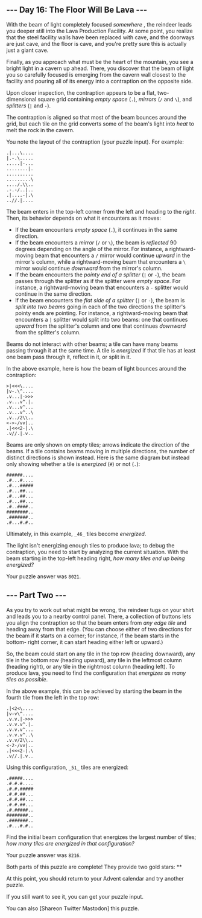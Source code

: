 ## \--- Day 16: The Floor Will Be Lava ---

With the beam of light completely focused _somewhere_ , the reindeer leads you
deeper still into the Lava Production Facility. At some point, you realize
that the steel facility walls have been replaced with cave, and the doorways
are just cave, and the floor is cave, and you're pretty sure this is actually
just a giant cave.

Finally, as you approach what must be the heart of the mountain, you see a
bright light in a cavern up ahead. There, you discover that the beam of light
you so carefully focused is emerging from the cavern wall closest to the
facility and pouring all of its energy into a contraption on the opposite
side.

Upon closer inspection, the contraption appears to be a flat, two-dimensional
square grid containing _empty space_ (`.`), _mirrors_ (`/` and `\`), and
_splitters_ (`|` and `-`).

The contraption is aligned so that most of the beam bounces around the grid,
but each tile on the grid converts some of the beam's light into _heat_ to
melt the rock in the cavern.

You note the layout of the contraption (your puzzle input). For example:

    
    
    .|...\....
    |.-.\.....
    .....|-...
    ........|.
    ..........
    .........\
    ..../.\\..
    .-.-/..|..
    .|....-|.\
    ..//.|....
    

The beam enters in the top-left corner from the left and heading to the
_right_. Then, its behavior depends on what it encounters as it moves:

  * If the beam encounters _empty space_ (`.`), it continues in the same direction.
  * If the beam encounters a _mirror_ (`/` or `\`), the beam is _reflected_ 90 degrees depending on the angle of the mirror. For instance, a rightward-moving beam that encounters a `/` mirror would continue _upward_ in the mirror's column, while a rightward-moving beam that encounters a `\` mirror would continue _downward_ from the mirror's column.
  * If the beam encounters the _pointy end of a splitter_ (`|` or `-`), the beam passes through the splitter as if the splitter were _empty space_. For instance, a rightward-moving beam that encounters a `-` splitter would continue in the same direction.
  * If the beam encounters the _flat side of a splitter_ (`|` or `-`), the beam is _split into two beams_ going in each of the two directions the splitter's pointy ends are pointing. For instance, a rightward-moving beam that encounters a `|` splitter would split into two beams: one that continues _upward_ from the splitter's column and one that continues _downward_ from the splitter's column.

Beams do not interact with other beams; a tile can have many beams passing
through it at the same time. A tile is _energized_ if that tile has at least
one beam pass through it, reflect in it, or split in it.

In the above example, here is how the beam of light bounces around the
contraption:

    
    
    >|<<<\....
    |v-.\^....
    .v...|->>>
    .v...v^.|.
    .v...v^...
    .v...v^..\
    .v../2\\..
    <->-/vv|..
    .|<<<2-|.\
    .v//.|.v..
    

Beams are only shown on empty tiles; arrows indicate the direction of the
beams. If a tile contains beams moving in multiple directions, the number of
distinct directions is shown instead. Here is the same diagram but instead
only showing whether a tile is _energized_ (`#`) or not (`.`):

    
    
    ######....
    .#...#....
    .#...#####
    .#...##...
    .#...##...
    .#...##...
    .#..####..
    ########..
    .#######..
    .#...#.#..
    

Ultimately, in this example, `_46_` tiles become _energized_.

The light isn't energizing enough tiles to produce lava; to debug the
contraption, you need to start by analyzing the current situation. With the
beam starting in the top-left heading right, _how many tiles end up being
energized?_

Your puzzle answer was `8021`.

## \--- Part Two ---

As you try to work out what might be wrong, the reindeer tugs on your shirt
and leads you to a nearby control panel. There, a collection of buttons lets
you align the contraption so that the beam enters from _any edge tile_ and
heading away from that edge. (You can choose either of two directions for the
beam if it starts on a corner; for instance, if the beam starts in the bottom-
right corner, it can start heading either left or upward.)

So, the beam could start on any tile in the top row (heading downward), any
tile in the bottom row (heading upward), any tile in the leftmost column
(heading right), or any tile in the rightmost column (heading left). To
produce lava, you need to find the configuration that _energizes as many tiles
as possible_.

In the above example, this can be achieved by starting the beam in the fourth
tile from the left in the top row:

    
    
    .|<2<\....
    |v-v\^....
    .v.v.|->>>
    .v.v.v^.|.
    .v.v.v^...
    .v.v.v^..\
    .v.v/2\\..
    <-2-/vv|..
    .|<<<2-|.\
    .v//.|.v..
    

Using this configuration, `_51_` tiles are energized:

    
    
    .#####....
    .#.#.#....
    .#.#.#####
    .#.#.##...
    .#.#.##...
    .#.#.##...
    .#.#####..
    ########..
    .#######..
    .#...#.#..
    

Find the initial beam configuration that energizes the largest number of
tiles; _how many tiles are energized in that configuration?_

Your puzzle answer was `8216`.

Both parts of this puzzle are complete! They provide two gold stars: **

At this point, you should return to your Advent calendar and try another
puzzle.

If you still want to see it, you can get your puzzle input.

You can also [Shareon Twitter Mastodon] this puzzle.

